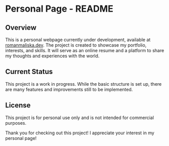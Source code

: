 # Personal Page - README

## Overview
This is a personal webpage currently under development, available at [romanmaliska.dev](https://romanmaliska.dev). The project is created to showcase my portfolio, interests, and skills. It will serve as an online resume and a platform to share my thoughts and experiences with the world.

## Current Status
This project is a work in progress. While the basic structure is set up, there are many features and improvements still to be implemented.

## License
This project is for personal use only and is not intended for commercial purposes.

Thank you for checking out this project! I appreciate your interest in my personal page!
